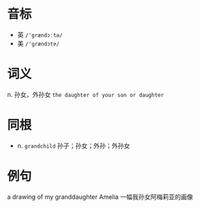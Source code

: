# 音标

- 英 `/'grændɔːtə/`
- 美 `/'ɡrændɔtɚ/`

# 词义

n. 孙女，外孙女
`the daughter of your son or daughter`

# 同根

- n. `grandchild` 孙子；孙女；外孙；外孙女

# 例句

a drawing of my granddaughter Amelia
一幅我孙女阿梅莉亚的画像


